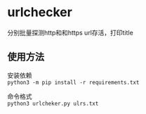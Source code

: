 # urlchecker
分别批量探测http和和https url存活，打印title

## 使用方法
安装依赖  
`python3 -m pip install -r requirements.txt`

命令格式  
`python3 urlcheker.py ulrs.txt`
